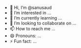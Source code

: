 - 👋 Hi, I’m @sanusaud
- 👀 I’m interested in ...
- 🌱 I’m currently learning ...
- 💞️ I’m looking to collaborate on ...
- 📫 How to reach me ...
- 😄 Pronouns: ...
- ⚡ Fun fact: ...

<!---
sanusaud/sanusaud is a ✨ special ✨ repository because its `README.md` (this file) appears on your GitHub profile.
You can click the Preview link to take a look at your changes.
--->
